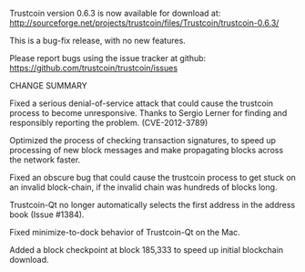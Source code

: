 Trustcoin version 0.6.3 is now available for download at:
  http://sourceforge.net/projects/trustcoin/files/Trustcoin/trustcoin-0.6.3/

This is a bug-fix release, with no new features.

Please report bugs using the issue tracker at github:
  https://github.com/trustcoin/trustcoin/issues

CHANGE SUMMARY

Fixed a serious denial-of-service attack that could cause the
trustcoin process to become unresponsive. Thanks to Sergio Lerner
for finding and responsibly reporting the problem. (CVE-2012-3789)

Optimized the process of checking transaction signatures, to
speed up processing of new block messages and make propagating
blocks across the network faster.

Fixed an obscure bug that could cause the trustcoin process to get
stuck on an invalid block-chain, if the invalid chain was
hundreds of blocks long.

Trustcoin-Qt no longer automatically selects the first address
in the address book (Issue #1384).

Fixed minimize-to-dock behavior of Trustcoin-Qt on the Mac.

Added a block checkpoint at block 185,333 to speed up initial
blockchain download.
